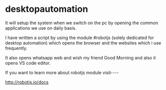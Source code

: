 # desktopautomation
It will setup the system when we switch on the pc by opening the common applications we use on daily basis.


I have written a script by using the module #robotjs (solely dedicated for desktop automation) which opens the browser and the websites which i use frequently.

It also opens whatsapp web and wish my friend Good Morning and also it opens VS code editor.

If you want to learn more about robotjs module visit----

http://robotjs.io/docs
